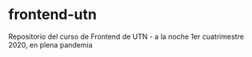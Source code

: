 # frontend-utn
Repositorio del curso de Frontend de UTN - a la noche
1er cuatrimestre 2020, en plena pandemia
